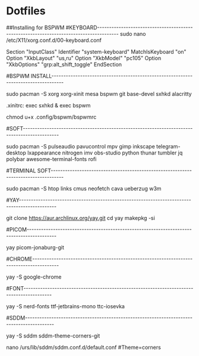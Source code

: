 # Dotfiles
##Installing for BSPWM
#KEYBOARD---------------------------------------------------------------------------------------
sudo nano /etc/X11/xorg.conf.d/00-keyboard.conf

Section "InputClass"
    Identifier "system-keyboard"
    MatchIsKeyboard "on"
    Option "XkbLayout" "us,ru"
    Option "XkbModel" "pc105"
    Option "XkbOptions" "grp:alt_shift_toggle"
EndSection

#BSPWM INSTALL-----------------------------------------------------------------------------------

sudo pacman -S xorg xorg-xinit mesa bspwm git base-devel sxhkd alacritty

.xinitrc:
exec sxhkd &
exec bspwm

chmod u+x .config/bspwm/bspwmrc

#SOFT---------------------------------------------------------------------------------------------

sudo pacman -S pulseaudio pavucontrol mpv gimp inkscape telegram-desktop lxappearance nitrogen imv
obs-studio python thunar tumbler jq polybar awesome-terminal-fonts rofi

#TERMINAL SOFT-----------------------------------------------------------------------------------

sudo pacman -S htop links cmus neofetch cava ueberzug w3m

#YAY---------------------------------------------------------------------------------------------

git clone https://aur.archlinux.org/yay.git
cd yay
makepkg -si

#PICOM------------------------------------------------------------------------------------------

yay picom-jonaburg-git

#CHROME-----------------------------------------------------------------------------------------

yay -S google-chrome

#FONT------------------------------------------------------------------------------------------

yay -S nerd-fonts ttf-jetbrains-mono ttc-iosevka

#SDDM------------------------------------------------------------------------------------------

yay -S sddm sddm-theme-corners-git

nano /urs/lib/sddm/sddm.conf.d/default.conf
#Theme=corners
